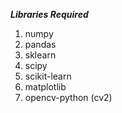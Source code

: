 ***Libraries Required***
1) numpy
2) pandas
3) sklearn
4) scipy
5) scikit-learn
6) matplotlib
7) opencv-python (cv2)
